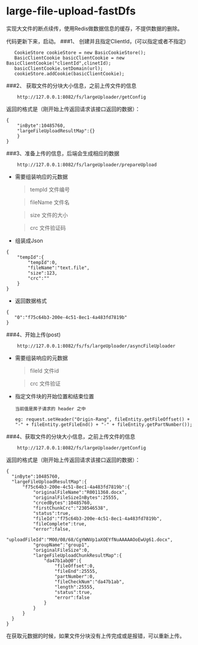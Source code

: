 # large-file-upload-fastDfs

实现大文件的断点续传，使用Redis做数据信息的缓存，不提供数据的删除。

代码更新下来，启动。
###1、 创建并且指定ClientId，(可以指定或者不指定)

````
   CookieStore cookieStore = new BasicCookieStore();
   BasicClientCookie basicClientCookie = new BasicClientCookie("clientId",clinetId);
   basicClientCookie.setDomain(url);
   cookieStore.addCookie(basicClientCookie);
````

###2、 获取文件的分块大小信息，之前上传文件的信息

````
    http://127.0.0.1:8082/fs/largeUploader/getConfig
````

返回的格式是（刚开始上传返回请求该接口返回的数据）：

``````
{
    "inByte":10485760,
    "largeFileUploadResultMap":{}
    }
}
``````

###3、准备上传的信息，后端会生成相应的数据

````
    http://127.0.0.1:8082/fs/largeUploader/prepareUpload
````
* 需要组装响应的元数据

    >tempId 文件编号
    
    >fileName 文件名
    
    >size 文件的大小
    
    >crc 文件验证码
    
 * 组装成Json 
 
 ``````
 {
     "tempId":{
         "tempId":0,
         "fileName":"text.file",
         "size":123,
         "crc":""
     }
 }
 ``````
 * 返回数据格式
 
 ``````
{
    "0":"f75c64b3-200e-4c51-8ec1-4a483fd7819b"
}
 ``````
 
 ###4、开始上传(post)
 ````
     http://127.0.0.1:8082/fs/fs/largeUploader/asyncFileUploader
 ````
 
 * 需要组装响应的元数据
 
     >fileId 文件id
     
     >crc 文件验证
     
     
 * 指定文件块的开始位置和结束位置
    
       当前值是房子请求的 header 之中
       
       eg: request.setHeader("Origin-Rang", fileEntity.getFileOffset() + "-" + fileEntity.getFileEnd() + "-" + fileEntity.getPartNumber());
       
  
  ###4、获取文件的分块大小信息，之前上传文件的信息
  
  ````
      http://127.0.0.1:8082/fs/largeUploader/getConfig
  ````
  
  返回的格式是（刚开始上传返回请求该接口返回的数据）：
  
  ``````
{
    "inByte":10485760,
    "largeFileUploadResultMap":{
        "f75c64b3-200e-4c51-8ec1-4a483fd7819b":{
            "originalFileName":"R0011368.docx",
            "originalFileSizeInBytes":25555,
            "crcedBytes":10485760,
            "firstChunkCrc":"230546538",
            "status":true,
            "fileId":"f75c64b3-200e-4c51-8ec1-4a483fd7819b",
            "fileComplete":true,
            "error":false,
            "uploadFileId":"M00/08/68/CgYWNVp1aXOEYfNuAAAAAOoEwUg61.docx",
            "groupName":"group1",
            "originalFileSize":0,
            "largeFileUploadChunkResultMap":{
                "da47b1ab@0":{
                    "fileOffset":0,
                    "fileEnd":25555,
                    "partNumber":0,
                    "fileCheckNum":"da47b1ab",
                    "length":25555,
                    "status":true,
                    "error":false
                }
            }
        }
    }
}
  ``````
  
 在获取元数据的时候，如果文件分块没有上传完成或是报错，可以重新上传。